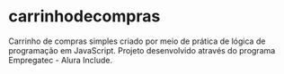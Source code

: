 # carrinhodecompras
Carrinho de compras simples criado por meio de prática de lógica de programação em JavaScript. Projeto desenvolvido através do programa Empregatec - Alura Include.
